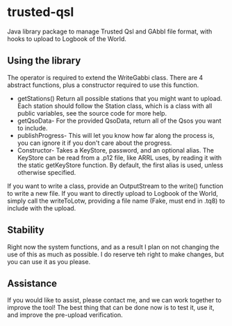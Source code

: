 trusted-qsl
===========

Java library package to manage Trusted Qsl and GAbbI file format, with hooks to upload to Logbook of the World.

## Using the library

The operator is required to extend the WriteGabbi class. There are 4 abstract functions, plus a constructor required to use this function.

* getStations() Return all possible stations that you might want to upload. Each station should follow the Station class, which is a class with all public variables, see the source code for more help.
* getQsoData- For the provided QsoData, return all of the Qsos you want to include.
* publishProgress- This will let you know how far along the process is, you can ignore it if you don't care about the progress.
* Constructor- Takes a KeyStore, password, and an optional alias. The KeyStore can be read from a .p12 file, like ARRL uses, by reading it with the static getKeyStore function. By default, the first alias is used, unless otherwise specified.

If you want to write a class, provide an OutputStream to the write() function to write a new file. If you want to directly upload to Logbook of the World, simply call the writeToLotw, providing a file name (Fake, must end in .tq8) to include with the upload.

## Stability

Right now the system functions, and as a result I plan on not changing the use of this as much as possible. I do reserve teh right to make changes, but you can use it as you please.

## Assistance


If you would like to assist, please contact me, and we can work together to improve the tool! The best thing that can be done now is to test it, use it, and improve the pre-upload verification.
